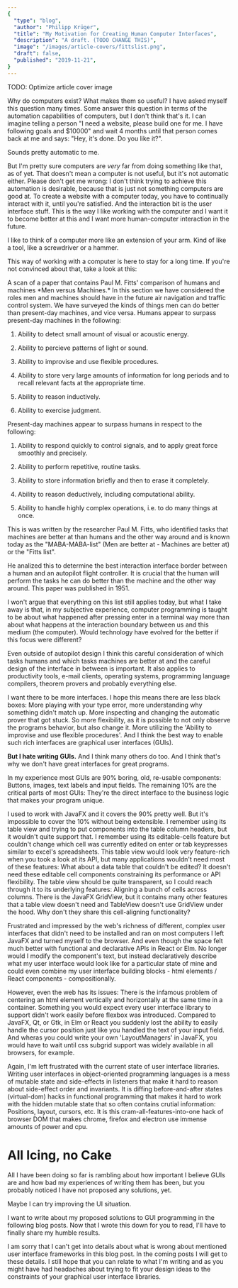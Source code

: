 ```yaml
---
{
  "type": "blog",
  "author": "Philipp Krüger",
  "title": "My Motivation for Creating Human Computer Interfaces",
  "description": "A draft. (TODO CHANGE THIS)",
  "image": "/images/article-covers/fittslist.png",
  "draft": false,
  "published": "2019-11-21",
}
---
```


TODO: Optimize article cover image

Why do computers exist? What makes them so useful?
I have asked myself this question many times. Some answer this question in terms of the automation capabilities of computers, but I don't think that's it. I can imagine telling a person "I need a website, please build one for me. I have following goals and $10000" and wait 4 months until that person comes back at me and says: "Hey, it's done. Do you like it?".

Sounds pretty automatic to me.

But I'm pretty sure computers are *very* far from doing something like that, as of yet. That doesn't mean a computer is not useful, but it's not automatic either. Please don't get me wrong: I don't think trying to achieve this automation is desirable, because that is just not something computers are good at. To create a website with a computer today, you have to continually interact with it, until you're satisfied. And the interaction bit is the user interface stuff. This is the way I like working with the computer and I want it to become better at this and I want more human-computer interaction in the future.

I like to think of a computer more like an extension of your arm. Kind of like a tool, like a screwdriver or a hammer.

This way of working with a computer is here to stay for a long time. If you're not convinced about that, take a look at this:

<Carusel>
<ImgCaptioned src="/images/content/FirstMABAMABA.png" alt="A scan of a paper that contains Paul M. Fitts' comparison of humans and machines">
A scan of a paper that contains Paul M. Fitts' comparison of humans and machines
</ImgCaptioned>
<Markdown>
*Men versus Machines.* In this section we have considered the roles men and machines should have in the future air navigation and traffic control system. We have surveyed the kinds of things men can do better than present-day machines, and vice versa.
Humans appear to surpass present-day machines in the following:

1. Ability to detect small amount of visual or acoustic energy.

2. Ability to percieve patterns of light or sound.

3. Ability to improvise and use flexible procedures.

4. Ability to store very large amounts of information for long periods and to recall relevant facts at the appropriate time.

5. Ability to reason inductively.

6. Ability to exercise judgment.

Present-day machines appear to surpass humans in respect to the following:

1. Ability to respond quickly to control signals, and to apply great force smoothly and precisely.

2. Ability to perform repetitive, routine tasks.

3. Ability to store information briefly and then to erase it completely.

4. Ability to reason deductively, including computational ability.

5. Ability to handle highly complex operations, i.e. to do many things at once.
</Markdown>
</Carusel>

This is was written by the researcher Paul M. Fitts, who identified tasks that machines are better at than humans and the other way around and is known today as the "MABA-MABA-list" (Men are better at - Machines are better at) or the "Fitts list".

He analized this to determine the best interaction interface border between a human and an autopilot flight controller. It is crucial that the human will perform the tasks he can do better than the machine and the other way around. This paper was published in 1951.

I won't argue that everything on this list still applies today, but what I take away is that, in my subjective experience, computer programming is taught to be about what happened after pressing enter in a terminal way more than about what happens at the interaction boundary between us and this medium (the computer). Would technology have evolved for the better if this focus were different?

Even outside of autopilot design I think this careful consideration of which tasks humans and which tasks machines are better at and the careful design of the interface in between is important. It also applies to productivity tools, e-mail clients, operating systems, programming language compilers, theorem provers and probably everything else.

I want there to be more interfaces. I hope this means there are less black boxes:
More playing with your type error, more understanding why something didn't match up.
More inspecting and changing the automatic prover that got stuck.
So more flexibility, as it is possible to not only observe the programs behavior, but also change it.
More utilizing the 'Ability to improvise and use flexible procedures'.
And I think the best way to enable such rich interfaces are graphical user interfaces (GUIs).

**But I hate writing GUIs.** And I think many others do too. And I think that's why we don't have great interfaces for great programs.

In my experience most GUIs are 90% boring, old, re-usable components: Buttons, images, text labels and input fields. The remaining 10% are the critical parts of most GUIs: They're the direct interface to the business logic that makes your program unique.

I used to work with JavaFX and it covers the 90% pretty well. But it's impossible to cover the 10% without being extensible. I remember using its table view and trying to put components into the table column headers, but it wouldn't quite support that. I remember using its editable-cells feature but couldn't change which cell was currently edited on enter or tab keypresses similar to excel's spreadsheets.
This table view would look very feature-rich when you took a look at its API, but many applications wouldn't need most of these features: What about a data table that couldn't be edited? It doesn't need these editable cell components constraining its performance or API flexibility.
The table view should be quite transparent, so I could reach through it to its underlying features: Aligning a bunch of cells across columns.
There is the JavaFX GridView, but it contains many other features that a table view doesn't need and TableView doesn't use GridView under the hood. Why don't they share this cell-aligning functionality?

Frustrated and impressed by the web's richness of different, complex user interfaces that didn't need to be installed and ran on most computers I left JavaFX and turned myself to the browser. And even though the space felt much better with functional and declarative APIs in React or Elm. No longer would I modify the component's text, but instead declaratively describe what my user interface would look like for a particular state of mine and could even combine my user interface building blocks - html elements / React components - compositionally.

However, even the web has its issues: There is the infamous problem of centering an html element vertically and horizontally at the same time in a container. Something you would expect every user interface library to support didn't work easily before flexbox was introduced.
Compared to JavaFX, Qt, or Gtk, in Elm or React you suddenly lost the ability to easily handle the cursor position just like you handled the text of your input field.
And wheras you could write your own 'LayoutManagers' in JavaFX, you would have to wait until css subgrid support was widely available in all browsers, for example.

Again, I'm left frustrated with the current state of user interface libraries. Writing user interfaces in object-oriented programming languages is a mess of mutable state and side-effects in listeners that make it hard to reason about side-effect order and invariants. It is diffing before-and-after states (virtual-dom) hacks in functional programming that makes it hard to work with the hidden mutable state that so often contains crutial information: Positions, layout, cursors, etc. It is this cram-all-features-into-one hack of browser DOM that makes chrome, firefox and electron use immense amounts of power and cpu.

# All Icing, no Cake

All I have been doing so far is rambling about how important I believe GUIs are and how bad my experiences of writing them has been, but you probably noticed I have not proposed any solutions, yet.



Maybe I can try improving the UI situation.

I want to write about my proposed solutions to GUI programming in the following blog posts. Now that I wrote this down for you to read, I'll have to finally share my humble results.

I am sorry that I can't get into details about what is wrong about mentioned user interface frameworks in this blog post. In the coming posts I will get to these details. I still hope that you can relate to what I'm writing and as you might have had headaches about trying to fit your design ideas to the constraints of your graphical user interface libraries.
